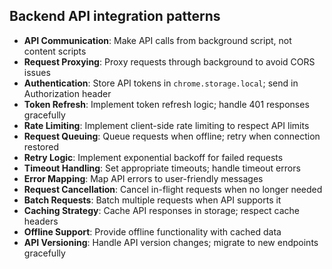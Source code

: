 ## Backend API integration patterns

- **API Communication**: Make API calls from background script, not content scripts
- **Request Proxying**: Proxy requests through background to avoid CORS issues
- **Authentication**: Store API tokens in `chrome.storage.local`; send in Authorization header
- **Token Refresh**: Implement token refresh logic; handle 401 responses gracefully
- **Rate Limiting**: Implement client-side rate limiting to respect API limits
- **Request Queuing**: Queue requests when offline; retry when connection restored
- **Retry Logic**: Implement exponential backoff for failed requests
- **Timeout Handling**: Set appropriate timeouts; handle timeout errors
- **Error Mapping**: Map API errors to user-friendly messages
- **Request Cancellation**: Cancel in-flight requests when no longer needed
- **Batch Requests**: Batch multiple requests when API supports it
- **Caching Strategy**: Cache API responses in storage; respect cache headers
- **Offline Support**: Provide offline functionality with cached data
- **API Versioning**: Handle API version changes; migrate to new endpoints gracefully
